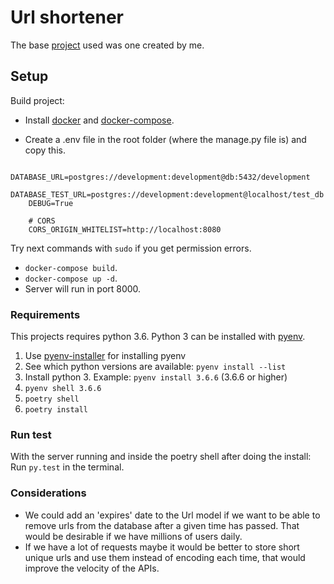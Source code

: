 # Url shortener
The base [project](https://github.com/DanTcheche/basic_django_project) used was one created by me.

## Setup

Build project:
- Install [docker](https://docs.docker.com/engine/install/) and [docker-compose](https://docs.docker.com/compose/install/).

- Create a .env file in the root folder (where the manage.py file is) and copy this.
```text
    DATABASE_URL=postgres://development:development@db:5432/development
    DATABASE_TEST_URL=postgres://development:development@localhost/test_db
    DEBUG=True
    
    # CORS
    CORS_ORIGIN_WHITELIST=http://localhost:8080
```

Try next commands with `sudo` if you get permission errors.
- `docker-compose build`.
- `docker-compose up -d`.
- Server will run in port 8000.

### Requirements

This projects requires python 3.6.
Python 3 can be installed with [pyenv](https://github.com/pyenv/pyenv).

1. Use [pyenv-installer](https://github.com/pyenv/pyenv-installer) for installing pyenv
2. See which python versions are available: `pyenv install --list`
3. Install python 3. Example: `pyenv install 3.6.6` (3.6.6 or higher)
4. `pyenv shell 3.6.6`
5. `poetry shell`
6. `poetry install`


### Run test

With the server running and inside the poetry shell after doing the install:
Run  ```py.test``` in the terminal.

### Considerations

- We could add an 'expires' date to the Url model if we want to be able to remove urls from the database after a given time has passed.
That would be desirable if we have millions of users daily.
- If we have a lot of requests maybe it would be better to store short unique urls and use them instead of encoding each time,
that would improve the velocity of the APIs.